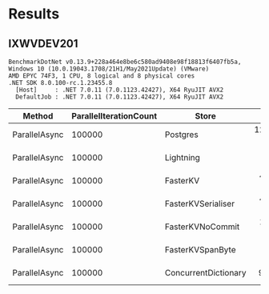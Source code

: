 


# Results

## IXWVDEV201

```
BenchmarkDotNet v0.13.9+228a464e8be6c580ad9408e98f18813f6407fb5a, Windows 10 (10.0.19043.1708/21H1/May2021Update) (VMware)
AMD EPYC 74F3, 1 CPU, 8 logical and 8 physical cores
.NET SDK 8.0.100-rc.1.23455.8
  [Host]     : .NET 7.0.11 (7.0.1123.42427), X64 RyuJIT AVX2
  DefaultJob : .NET 7.0.11 (7.0.1123.42427), X64 RyuJIT AVX2
```


| Method        | ParallelIterationCount | Store                | Mean         | Error      | StdDev     |
|-------------- |----------------------- |--------------------- |-------------:|-----------:|-----------:|
| ParallelAsync | 100000                 | Postgres             | 12,764.24 ms | 205.451 ms | 281.224 ms |
| ParallelAsync | 100000                 | Lightning            |    151.71 ms |   2.992 ms |   3.784 ms |
| ParallelAsync | 100000                 | FasterKV             |  4,779.14 ms | 171.764 ms | 506.451 ms |
| ParallelAsync | 100000                 | FasterKVSerialiser   |  4,289.06 ms | 194.141 ms | 572.428 ms |
| ParallelAsync | 100000                 | FasterKVNoCommit     |  1,639.08 ms | 184.766 ms | 544.786 ms |
| ParallelAsync | 100000                 | FasterKVSpanByte     |    325.72 ms |  13.397 ms |  38.221 ms |
| ParallelAsync | 100000                 | ConcurrentDictionary |     96.89 ms |   1.544 ms |   1.289 ms |
